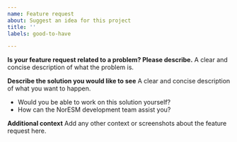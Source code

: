 ```yaml
---
name: Feature request
about: Suggest an idea for this project
title: ''
labels: good-to-have

---
```


**Is your feature request related to a problem? Please describe.**
A clear and concise description of what the problem is.

**Describe the solution you would like to see**
A clear and concise description of what you want to happen.
 - Would you be able to work on this solution yourself?
 - How can the NorESM development team assist you?

**Additional context**
Add any other context or screenshots about the feature request here.
